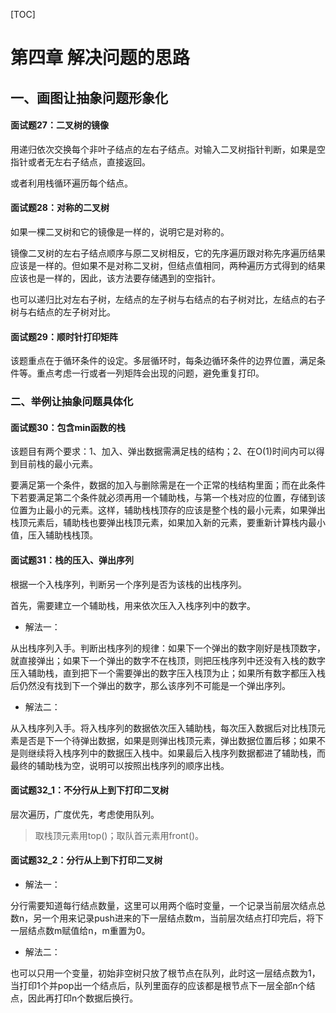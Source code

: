 [TOC]

# 第四章 解决问题的思路

## 一、画图让抽象问题形象化

#### 面试题27：二叉树的镜像

用递归依次交换每个非叶子结点的左右子结点。对输入二叉树指针判断，如果是空指针或者无左右子结点，直接返回。

或者利用栈循环遍历每个结点。

#### 面试题28：对称的二叉树

如果一棵二叉树和它的镜像是一样的，说明它是对称的。

镜像二叉树的左右子结点顺序与原二叉树相反，它的先序遍历跟对称先序遍历结果应该是一样的。但如果不是对称二叉树，但结点值相同，两种遍历方式得到的结果应该也是一样的，因此，该方法要存储遇到的空指针。

也可以递归比对左右子树，左结点的左子树与右结点的右子树对比，左结点的右子树与右结点的左子树对比。

#### 面试题29：顺时针打印矩阵

该题重点在于循环条件的设定。多层循环时，每条边循环条件的边界位置，满足条件等。重点考虑一行或者一列矩阵会出现的问题，避免重复打印。

### 二、举例让抽象问题具体化

#### 面试题30：包含min函数的栈

该题目有两个要求：1、加入、弹出数据需满足栈的结构；2、在O(1)时间内可以得到目前栈的最小元素。

要满足第一个条件，数据的加入与删除需是在一个正常的栈结构里面；而在此条件下若要满足第二个条件就必须再用一个辅助栈，与第一个栈对应的位置，存储到该位置为止最小的元素。这样，辅助栈栈顶存的应该是整个栈的最小元素，如果弹出栈顶元素后，辅助栈也要弹出栈顶元素，如果加入新的元素，要重新计算栈内最小值，压入辅助栈栈顶。

#### 面试题31：栈的压入、弹出序列

根据一个入栈序列，判断另一个序列是否为该栈的出栈序列。

首先，需要建立一个辅助栈，用来依次压入入栈序列中的数字。

- 解法一：

从出栈序列入手。判断出栈序列的规律：如果下一个弹出的数字刚好是栈顶数字，就直接弹出；如果下一个弹出的数字不在栈顶，则把压栈序列中还没有入栈的数字压入辅助栈，直到把下一个需要弹出的数字压入栈顶为止；如果所有数字都压入栈后仍然没有找到下一个弹出的数字，那么该序列不可能是一个弹出序列。

- 解法二：

从入栈序列入手。将入栈序列的数据依次压入辅助栈，每次压入数据后对比栈顶元素是否是下一个待弹出数据，如果是则弹出栈顶元素，弹出数据位置后移；如果不是则继续将入栈序列中的数据压入栈中。如果最后入栈序列数据都进了辅助栈，而最终的辅助栈为空，说明可以按照出栈序列的顺序出栈。

#### 面试题32_1：不分行从上到下打印二叉树

层次遍历，广度优先，考虑使用队列。

> 取栈顶元素用top()；取队首元素用front()。

#### 面试题32_2：分行从上到下打印二叉树

- 解法一：

分行需要知道每行结点数量，这里可以用两个临时变量，一个记录当前层次结点总数n，另一个用来记录push进来的下一层结点数m，当前层次结点打印完后，将下一层结点数m赋值给n，m重置为0。

- 解法二：

也可以只用一个变量，初始非空树只放了根节点在队列，此时这一层结点数为1，当打印1个并pop出一个结点后，队列里面存的应该都是根节点下一层全部n个结点，因此再打印n个数据后换行。